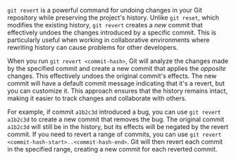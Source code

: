 `git revert` is a powerful command for undoing changes in your Git repository while preserving the project's history. Unlike `git reset`, which modifies the existing history, `git revert` creates a _new_ commit that effectively undoes the changes introduced by a specific commit. This is particularly useful when working in collaborative environments where rewriting history can cause problems for other developers.

When you run `git revert <commit-hash>`, Git will analyze the changes made by the specified commit and create a new commit that applies the _opposite_ changes. This effectively undoes the original commit's effects. The new commit will have a default commit message indicating that it's a revert, but you can customize it. This approach ensures that the history remains intact, making it easier to track changes and collaborate with others.

For example, if commit `a1b2c3d` introduced a bug, you can use `git revert a1b2c3d` to create a new commit that removes the bug. The original commit `a1b2c3d` will still be in the history, but its effects will be negated by the revert commit. If you need to revert a range of commits, you can use `git revert <commit-hash-start>..<commit-hash-end>`. Git will then revert each commit in the specified range, creating a new commit for each reverted commit.